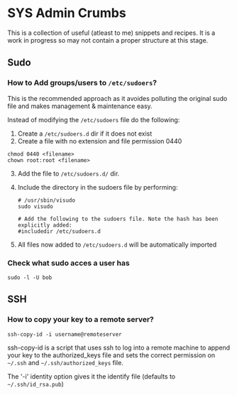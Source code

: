 # SYS Admin Crumbs #


This is a collection of useful (atleast to me) snippets and recipes. It is a work in progress so may not contain a proper structure at this stage.


## Sudo ##


### How to Add groups/users to `/etc/sudoers`? ###

This is the recommended approach as it avoides polluting the original sudo file and makes management & maintenance easy.

Instead of modifying the `/etc/sudoers` file do the following:

1. Create a `/etc/sudoers.d` dir if it does not exist
2. Create a file with no extension and file permission 0440

```
chmod 0440 <filename>
chown root:root <filename>
```

3. Add the file to `/etc/sudoers.d/` dir. 

4. Include the directory in the sudoers file by performing:
   
   ```
   # /usr/sbin/visudo
   sudo visudo

   # Add the following to the sudoers file. Note the hash has been explicitly added:
   #includedir /etc/sudoers.d 

   ```
4. All files now added to `/etc/sudoers.d` will be automatically imported 


### Check what sudo acces a user has ###

`sudo -l -U bob`



## SSH ##


### How to copy your key to a remote server? ###

`ssh-copy-id -i username@remoteserver`

ssh-copy-id is a script that uses ssh to log into a remote machine to append your key to the authorized_keys file and sets the correct permission on `~/.ssh` and `~/.ssh/authorized_keys` file.

The '-i' identity option gives it the identify file  (defaults to `~/.ssh/id_rsa.pub`)


